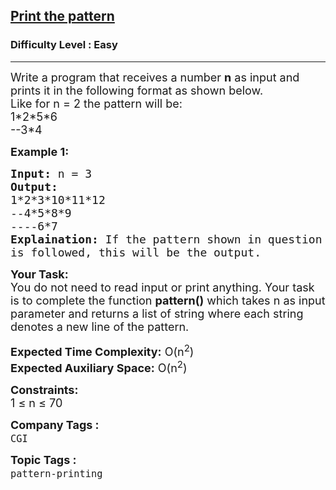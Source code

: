 <h2><a href="https://www.geeksforgeeks.org/problems/print-the-pattern1025/1?page=1&difficulty=Easy,Medium,Hard&sortBy=accuracy">Print the pattern</a></h2><h3>Difficulty Level : Easy</h3><hr><div class="problems_problem_content__Xm_eO"><p><span style="font-size:18px">Write a program that receives a number <strong>n</strong> as input and prints it in the following format as shown below.<br>
Like for n = 2 the pattern will be:<br>
1*2*5*6<br>
--3*4</span></p>

<p><strong><span style="font-size:18px">Example 1:</span></strong></p>

<pre><span style="font-size:18px"><strong>Input:</strong> n = 3
<strong>Output: </strong>
1*2*3*10*11*12
--4*5*8*9
----6*7
<strong>Explaination:</strong> If the pattern shown in question 
is followed, this will be the output.</span></pre>

<p><span style="font-size:18px"><strong>Your Task:</strong><br>
You do not need to read input or print anything. Your task is to complete the function <strong>pattern()</strong> which takes n as input parameter and returns a list of string where each string denotes a new line of the pattern.</span></p>

<p><span style="font-size:18px"><strong>Expected Time Complexity:</strong> O(n<sup>2</sup>)<br>
<strong>Expected Auxiliary Space:</strong> O(n<sup>2</sup>)</span></p>

<p><span style="font-size:18px"><strong>Constraints:</strong><br>
1 ≤ n ≤ 70&nbsp;&nbsp;</span></p>
</div><p><span style=font-size:18px><strong>Company Tags : </strong><br><code>CGI</code>&nbsp;<br><p><span style=font-size:18px><strong>Topic Tags : </strong><br><code>pattern-printing</code>&nbsp;
